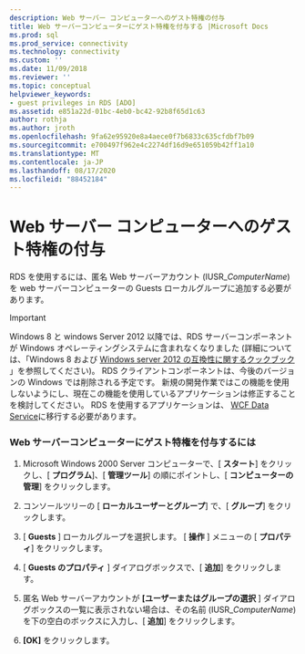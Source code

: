 ```yaml
---
description: Web サーバー コンピューターへのゲスト特権の付与
title: Web サーバーコンピューターにゲスト特権を付与する |Microsoft Docs
ms.prod: sql
ms.prod_service: connectivity
ms.technology: connectivity
ms.custom: ''
ms.date: 11/09/2018
ms.reviewer: ''
ms.topic: conceptual
helpviewer_keywords:
- guest privileges in RDS [ADO]
ms.assetid: e851a22d-01bc-4eb0-bc42-92b8f65d1c63
author: rothja
ms.author: jroth
ms.openlocfilehash: 9fa62e95920e8a4aece0f7b6833c635cfdbf7b09
ms.sourcegitcommit: e700497f962e4c2274df16d9e651059b42ff1a10
ms.translationtype: MT
ms.contentlocale: ja-JP
ms.lasthandoff: 08/17/2020
ms.locfileid: "88452184"
---
```

# <a name="granting-guest-privileges-to-a-web-server-computer"></a>Web サーバー コンピューターへのゲスト特権の付与
RDS を使用するには、匿名 Web サーバーアカウント (IUSR_*ComputerName*) を web サーバーコンピューターの Guests ローカルグループに追加する必要があります。  
  
> [!IMPORTANT]
>  Windows 8 と windows Server 2012 以降では、RDS サーバーコンポーネントが Windows オペレーティングシステムに含まれなくなりました (詳細については、「Windows 8 および [Windows server 2012 の互換性に関するクックブック](https://www.microsoft.com/download/details.aspx?id=27416) 」を参照してください)。 RDS クライアントコンポーネントは、今後のバージョンの Windows では削除される予定です。 新規の開発作業ではこの機能を使用しないようにし、現在この機能を使用しているアプリケーションは修正することを検討してください。 RDS を使用するアプリケーションは、 [WCF Data Service](https://go.microsoft.com/fwlink/?LinkId=199565)に移行する必要があります。  
  
### <a name="to-grant-guest-privileges-to-a-web-server-computer"></a>Web サーバーコンピューターにゲスト特権を付与するには  
  
1.  Microsoft Windows 2000 Server コンピューターで、[ **スタート**] をクリックし、[ **プログラム**]、[ **管理ツール**] の順にポイントし、[ **コンピューターの管理**] をクリックします。  
  
2.  コンソールツリーの [ **ローカルユーザーとグループ**] で、[ **グループ**] をクリックします。  
  
3.  [ **Guests** ] ローカルグループを選択します。 [ **操作** ] メニューの [ **プロパティ**] をクリックします。  
  
4.  [ **Guests のプロパティ** ] ダイアログボックスで、[ **追加**] をクリックします。  
  
5.  匿名 Web サーバーアカウントが **[ユーザーまたはグループの選択** ] ダイアログボックスの一覧に表示されない場合は、その名前 (IUSR_*ComputerName*) を下の空白のボックスに入力し、[ **追加**] をクリックします。  
  
6.  **[OK]** をクリックします。


